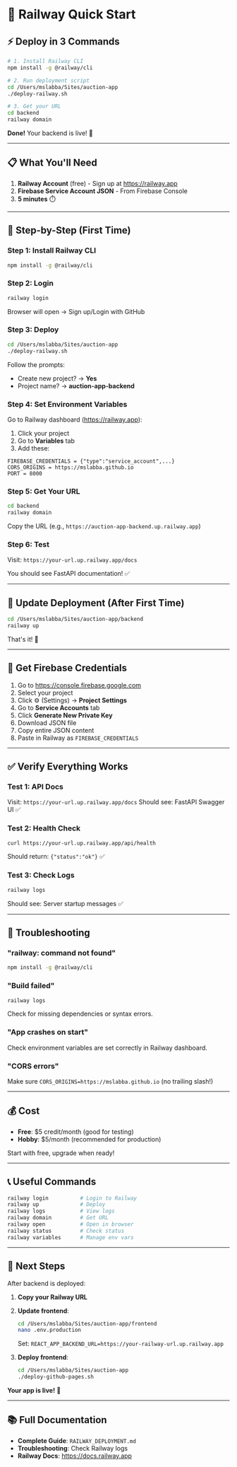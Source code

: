 # 🚂 Railway Quick Start

## ⚡ Deploy in 3 Commands

```bash
# 1. Install Railway CLI
npm install -g @railway/cli

# 2. Run deployment script
cd /Users/mslabba/Sites/auction-app
./deploy-railway.sh

# 3. Get your URL
cd backend
railway domain
```

**Done!** Your backend is live! 🎉

---

## 📋 What You'll Need

1. **Railway Account** (free) - Sign up at https://railway.app
2. **Firebase Service Account JSON** - From Firebase Console
3. **5 minutes** ⏱️

---

## 🎯 Step-by-Step (First Time)

### Step 1: Install Railway CLI

```bash
npm install -g @railway/cli
```

### Step 2: Login

```bash
railway login
```

Browser will open → Sign up/Login with GitHub

### Step 3: Deploy

```bash
cd /Users/mslabba/Sites/auction-app
./deploy-railway.sh
```

Follow the prompts:
- Create new project? → **Yes**
- Project name? → **auction-app-backend**

### Step 4: Set Environment Variables

Go to Railway dashboard (https://railway.app):

1. Click your project
2. Go to **Variables** tab
3. Add these:

```
FIREBASE_CREDENTIALS = {"type":"service_account",...}
CORS_ORIGINS = https://mslabba.github.io
PORT = 8000
```

### Step 5: Get Your URL

```bash
cd backend
railway domain
```

Copy the URL (e.g., `https://auction-app-backend.up.railway.app`)

### Step 6: Test

Visit: `https://your-url.up.railway.app/docs`

You should see FastAPI documentation! ✅

---

## 🔄 Update Deployment (After First Time)

```bash
cd /Users/mslabba/Sites/auction-app/backend
railway up
```

That's it! 🚀

---

## 🔑 Get Firebase Credentials

1. Go to https://console.firebase.google.com
2. Select your project
3. Click ⚙️ (Settings) → **Project Settings**
4. Go to **Service Accounts** tab
5. Click **Generate New Private Key**
6. Download JSON file
7. Copy entire JSON content
8. Paste in Railway as `FIREBASE_CREDENTIALS`

---

## ✅ Verify Everything Works

### Test 1: API Docs
Visit: `https://your-url.up.railway.app/docs`
Should see: FastAPI Swagger UI ✅

### Test 2: Health Check
```bash
curl https://your-url.up.railway.app/api/health
```
Should return: `{"status":"ok"}` ✅

### Test 3: Check Logs
```bash
railway logs
```
Should see: Server startup messages ✅

---

## 🐛 Troubleshooting

### "railway: command not found"
```bash
npm install -g @railway/cli
```

### "Build failed"
```bash
railway logs
```
Check for missing dependencies or syntax errors.

### "App crashes on start"
Check environment variables are set correctly in Railway dashboard.

### "CORS errors"
Make sure `CORS_ORIGINS=https://mslabba.github.io` (no trailing slash!)

---

## 💰 Cost

- **Free**: $5 credit/month (good for testing)
- **Hobby**: $5/month (recommended for production)

Start with free, upgrade when ready!

---

## 📞 Useful Commands

```bash
railway login          # Login to Railway
railway up             # Deploy
railway logs           # View logs
railway domain         # Get URL
railway open           # Open in browser
railway status         # Check status
railway variables      # Manage env vars
```

---

## 🎉 Next Steps

After backend is deployed:

1. **Copy your Railway URL**
2. **Update frontend**:
   ```bash
   cd /Users/mslabba/Sites/auction-app/frontend
   nano .env.production
   ```
   Set: `REACT_APP_BACKEND_URL=https://your-railway-url.up.railway.app`

3. **Deploy frontend**:
   ```bash
   cd /Users/mslabba/Sites/auction-app
   ./deploy-github-pages.sh
   ```

**Your app is live!** 🚀

---

## 📚 Full Documentation

- **Complete Guide**: `RAILWAY_DEPLOYMENT.md`
- **Troubleshooting**: Check Railway logs
- **Railway Docs**: https://docs.railway.app
